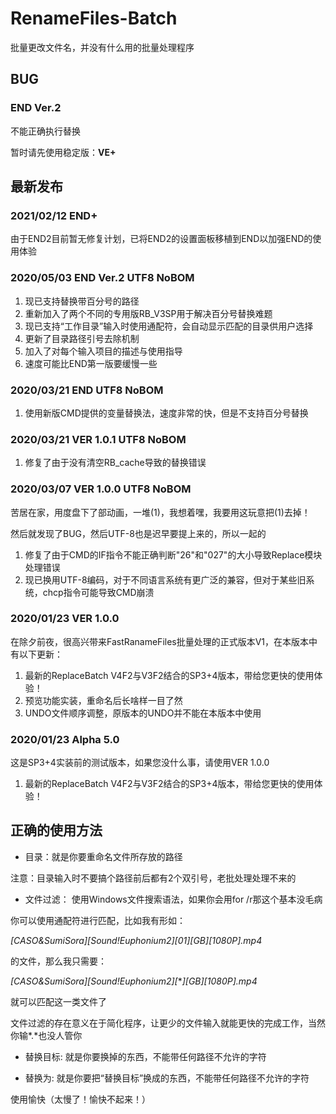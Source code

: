# RenameFiles-Batch
批量更改文件名，并没有什么用的批量处理程序

## BUG
### END Ver.2
不能正确执行替换

暂时请先使用稳定版：**VE+**

## 最新发布
### 2021/02/12 END+
由于END2目前暂无修复计划，已将END2的设置面板移植到END以加强END的使用体验
### 2020/05/03 END Ver.2 UTF8 NoBOM

1. 现已支持替换带百分号的路径
2. 重新加入了两个不同的专用版RB_V3SP用于解决百分号替换难题
3. 现已支持“工作目录”输入时使用通配符，会自动显示匹配的目录供用户选择
4. 更新了目录路径引号去除机制
5. 加入了对每个输入项目的描述与使用指导
6. 速度可能比END第一版要缓慢一些

### 2020/03/21 END UTF8 NoBOM

1. 使用新版CMD提供的变量替换法，速度非常的快，但是不支持百分号替换

### 2020/03/21 VER 1.0.1 UTF8 NoBOM

1. 修复了由于没有清空RB_cache导致的替换错误

### 2020/03/07 VER 1.0.0 UTF8 NoBOM

苦居在家，用度盘下了部动画，一堆(1)，我想着嘿，我要用这玩意把(1)去掉！

然后就发现了BUG，然后UTF-8也是迟早要提上来的，所以一起的
1. 修复了由于CMD的IF指令不能正确判断"26"和"027"的大小导致Replace模块处理错误
2. 现已换用UTF-8编码，对于不同语言系统有更广泛的兼容，但对于某些旧系统，chcp指令可能导致CMD崩溃

### 2020/01/23 VER 1.0.0

在除夕前夜，很高兴带来FastRanameFiles批量处理的正式版本V1，在本版本中有以下更新：
1. 最新的ReplaceBatch V4F2与V3F2结合的SP3+4版本，带给您更快的使用体验！
2. 预览功能实装，重命名后长啥样一目了然
3. UNDO文件顺序调整，原版本的UNDO并不能在本版本中使用

### 2020/01/23 Alpha 5.0

这是SP3+4实装前的测试版本，如果您没什么事，请使用VER 1.0.0

1. 最新的ReplaceBatch V4F2与V3F2结合的SP3+4版本，带给您更快的使用体验！

## 正确的使用方法

* 目录：就是你要重命名文件所存放的路径

注意：目录输入时不要搞个路径前后都有2个双引号，老批处理处理不来的

* 文件过滤： 使用Windows文件搜索语法，如果你会用for /r那这个基本没毛病

你可以使用通配符进行匹配，比如我有形如：

*[CASO&SumiSora][Sound!Euphonium2][01][GB][1080P].mp4*

的文件，那么我只需要：

*[CASO&SumiSora][Sound!Euphonium2][***][GB][1080P].mp4*

就可以匹配这一类文件了

文件过滤的存在意义在于简化程序，让更少的文件输入就能更快的完成工作，当然你输*.*也没人管你

* 替换目标: 就是你要换掉的东西，不能带任何路径不允许的字符

* 替换为: 就是你要把“替换目标”换成的东西，不能带任何路径不允许的字符

使用愉快（太慢了！愉快不起来！）

